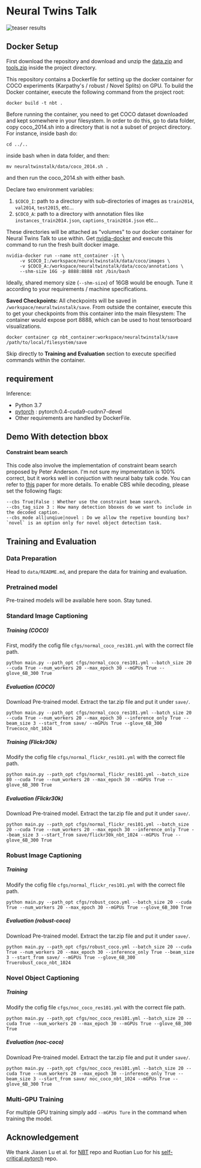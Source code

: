 # Neural Twins Talk

![teaser results](Demo.jpg)


## Docker Setup
First download the repository and download and unzip the [data.zip](https://drive.google.com/file/d/1265uL4btDgGRGqExR4s3kANBUWGDs9Fv/view) 
and [tools.zip](https://drive.google.com/file/d/1reAJwPnY6QTi5b5ixmA29uPrwbF_RDT5/view) inside the project directory.

This repository contains a Dockerfile for setting up the docker container for COCO experiments (Karpathy's / robust / Novel Splits) on GPU. To build the Docker container, execute
the following command from the project root:

```shell
docker build -t nbt .
```

Before running the container, you need to get COCO dataset downloaded and kept somewhere in your filesystem.
In order to do this, go to data folder, copy coco_2014.sh into a directory that is not a subset of project directory. For instance, inside bash do:

```shell
cd ../..
```

inside bash when in data folder, and then:

```shell
mv neuraltwinstalk/data/coco_2014.sh .
```
and then run the coco_2014.sh with either bash.

Declare two environment variables:

1. `$COCO_I`: path to a directory with sub-directories of images as `train2014`, `val2014`, `test2015`, etc...
2. `$COCO_A`: path to a directory with annotation files like `instances_train2014.json`, `captions_train2014.json` etc...

These directories will be attached as "volumes" to our docker container for Neural Twins Talk to use within. Get [nvidia-docker](https://www.github.com/NVIDIA/nvidia-docker) and execute this command to run the fresh built docker image.

```shell
nvidia-docker run --name ntt_container -it \
     -v $COCO_I:/workspace/neuraltwinstalk/data/coco/images \
     -v $COCO_A:/workspace/neuraltwinstalk/data/coco/annotations \
     --shm-size 16G -p 8888:8888 nbt /bin/bash
```

Ideally, shared memory size (`--shm-size`) of 16GB would be enough. Tune it according to your requirements / machine specifications.

**Saved Checkpoints:** All checkpoints will be saved in `/workspace/neuraltwinstalk/save`. From outside the container, execute this to get your checkpoints from this container into the main filesystem:
The container would expose port 8888, which can be used to host tensorboard visualizations.

```shell
docker container cp nbt_container:workspace/neuraltwinstalk/save /path/to/local/filesystem/save
```

Skip directly to **Training and Evaluation** section to execute specified commands within the container.


## requirement

Inference:
- Python 3.7
- [pytorch](http://pytorch.org/) : pytorch:0.4-cuda9-cudnn7-devel
- Other requirements are handled by DockerFile.


## Demo With detection bbox

#### Constraint beam search
This code also involve the implementation of constraint beam search proposed by Peter Anderson. I'm not sure my impmentation is 100% correct, but it works well in conjuction with neural baby talk code. You can refer to [this](http://users.cecs.anu.edu.au/~sgould/papers/emnlp17-constrained-beam-search.pdf) paper for more details. To enable CBS while decoding, please set the following flags:
```
--cbs True|False : Whether use the constraint beam search.
--cbs_tag_size 3 : How many detection bboxes do we want to include in the decoded caption.
--cbs_mode all|unqiue|novel : Do we allow the repetive bounding box? `novel` is an option only for novel object detection task.
```

## Training and Evaluation
### Data Preparation
Head to `data/README.md`, and prepare the data for training and evaluation.

### Pretrained model

Pre-trained models will be available here soon. Stay tuned.

### Standard Image Captioning
##### Training (COCO)

First, modify the cofig file `cfgs/normal_coco_res101.yml` with the correct file path.

```
python main.py --path_opt cfgs/normal_coco_res101.yml --batch_size 20 --cuda True --num_workers 20 --max_epoch 30 --mGPUs True --glove_6B_300 True
```
##### Evaluation (COCO)
Download Pre-trained model. Extract the tar.zip file and put it under `save/`.

```
python main.py --path_opt cfgs/normal_coco_res101.yml --batch_size 20 --cuda True --num_workers 20 --max_epoch 30 --inference_only True --beam_size 3 --start_from save/ --mGPUs True --glove_6B_300 Truecoco_nbt_1024
```

##### Training (Flickr30k)
Modify the cofig file `cfgs/normal_flickr_res101.yml` with the correct file path.

```
python main.py --path_opt cfgs/normal_flickr_res101.yml --batch_size 80 --cuda True --num_workers 20 --max_epoch 30 --mGPUs True --glove_6B_300 True
```

##### Evaluation (Flickr30k)
Download Pre-trained model. Extract the tar.zip file and put it under `save/`.

```
python main.py --path_opt cfgs/normal_flickr_res101.yml --batch_size 20 --cuda True --num_workers 20 --max_epoch 30 --inference_only True --beam_size 3 --start_from save/flickr30k_nbt_1024 --mGPUs True --glove_6B_300 True
```

### Robust Image Captioning

##### Training
Modify the cofig file `cfgs/normal_flickr_res101.yml` with the correct file path.

```
python main.py --path_opt cfgs/robust_coco.yml --batch_size 20 --cuda True --num_workers 20 --max_epoch 30 --mGPUs True --glove_6B_300 True
```
##### Evaluation (robust-coco)
Download Pre-trained model. Extract the tar.zip file and put it under `save/`.

```
python main.py --path_opt cfgs/robust_coco.yml --batch_size 20 --cuda True --num_workers 20 --max_epoch 30 --inference_only True --beam_size 3 --start_from save/ --mGPUs True --glove_6B_300 Truerobust_coco_nbt_1024
```

### Novel Object Captioning

##### Training
Modify the cofig file `cfgs/noc_coco_res101.yml` with the correct file path.

```
python main.py --path_opt cfgs/noc_coco_res101.yml --batch_size 20 --cuda True --num_workers 20 --max_epoch 30 --mGPUs True --glove_6B_300 True
```
##### Evaluation (noc-coco)
Download Pre-trained model. Extract the tar.zip file and put it under `save/`.

```
python main.py --path_opt cfgs/noc_coco_res101.yml --batch_size 20 --cuda True --num_workers 20 --max_epoch 30 --inference_only True --beam_size 3 --start_from save/ noc_coco_nbt_1024 --mGPUs True --glove_6B_300 True
```

### Multi-GPU Training
For multiple GPU training simply add `--mGPUs Ture` in the command when training the model.

## Acknowledgement
We thank Jiasen Lu et al. for [NBT](https://github.com/jiasenlu/NeuralBabyTalk) repo and Ruotian Luo for his [self-critical.pytorch](https://github.com/ruotianluo/self-critical.pytorch) repo. 
